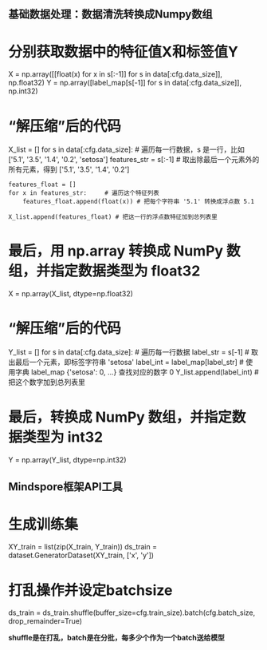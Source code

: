 
## 基础数据处理：数据清洗转换成Numpy数组
# 分别获取数据中的特征值X和标签值Y
X = np.array([[float(x) for x in s[:-1]] for s in data[:cfg.data_size]], np.float32)
Y = np.array([label_map[s[-1]] for s in data[:cfg.data_size]], np.int32)

# “解压缩”后的代码
X_list = []
for s in data[:cfg.data_size]:  # 遍历每一行数据，s 是一行，比如 ['5.1', '3.5', '1.4', '0.2', 'setosa']
    features_str = s[:-1]      # 取出除最后一个元素外的所有元素，得到 ['5.1', '3.5', '1.4', '0.2']
    
    features_float = []
    for x in features_str:     # 遍历这个特征列表
        features_float.append(float(x)) # 把每个字符串 '5.1' 转换成浮点数 5.1
    
    X_list.append(features_float) # 把这一行的浮点数特征加到总列表里

# 最后，用 np.array 转换成 NumPy 数组，并指定数据类型为 float32
X = np.array(X_list, dtype=np.float32)




# “解压缩”后的代码
Y_list = []
for s in data[:cfg.data_size]:  # 遍历每一行数据
    label_str = s[-1]          # 取出最后一个元素，即标签字符串 'setosa'
    label_int = label_map[label_str] # 使用字典 label_map {'setosa': 0, ...} 查找对应的数字 0
    Y_list.append(label_int)   # 把这个数字加到总列表里

# 最后，转换成 NumPy 数组，并指定数据类型为 int32
Y = np.array(Y_list, dtype=np.int32)



## Mindspore框架API工具
# 生成训练集
XY_train = list(zip(X_train, Y_train))
ds_train = dataset.GeneratorDataset(XY_train, ['x', 'y'])
# 打乱操作并设定batchsize
ds_train = ds_train.shuffle(buffer_size=cfg.train_size).batch(cfg.batch_size, drop_remainder=True)

**shuffle是在打乱，batch是在分批，每多少个作为一个batch送给模型**